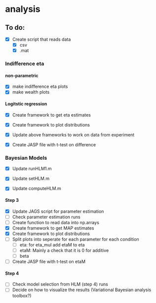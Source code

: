 # analysis

## To do:
- [x] Create script that reads data
  - [x] csv
  - [x] .mat
  
### Indifference eta

#### non-parametric
- [x] make indifference eta plots
- [x] make wealth plots

#### Logitstic regression
- [X] Create framework to get eta estimates
- [X] Create framework to plot distributions
- [x] Update above frameworks to work on data from experiment
- [x] Create JASP file with t-test on difference


### Bayesian Models
- [x] Update runHLM1.m
- [x] Update setHLM.m
- [x] Update computeHLM.m


#### Step 3
- [x] Update JAGS script for parameter estimation
- [ ] Check parameter estimation runs
- [ ] Create function to read data into np.arrays
- [X] Create framework to get MAP estimates
- [X] Create framework to plot distributions
- [ ] Split plots into seperate for each parameter for each condition
  - [ ] eta: for eta_mul add etaM to eta
  - [ ] etaM: Mainly a check that it is 0 for additive
  - [ ] beta
- [ ] Create JASP file with t-test on etaM

#### Step 4
- [ ] Check model selection from HLM (step 4) runs
- [ ] Decide on how to visualize the results (Variational Bayesian analysis toolbox?) 

